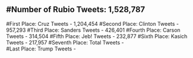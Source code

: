 #Number of Rubio Tweets: 1,528,787
---
#First Place: Cruz Tweets - 1,204,454
#Second Place: Clinton Tweets - 957,293
#Third Place: Sanders Tweets - 426,401
#Fourth Place: Carson Tweets - 314,504
#Fifth Place: Jeb! Tweets - 232,877
#Sixth Place: Kasich Tweets - 217,957
#Seventh Place: Total Tweets -  
#Last Place: Trump Tweets - 
